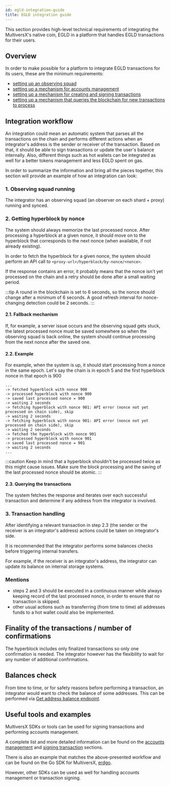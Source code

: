 ```yaml
---
id: egld-integration-guide
title: EGLD integration guide
---
```


[comment]: # (mx-context-auto)

This section provides high-level technical requirements of integrating the MultiversX's native coin, EGLD in a platform that handles EGLD transactions for their users.

[comment]: # (mx-context-auto)

## Overview

In order to make possible for a platform to integrate EGLD transactions for its users, these are the minimum requirements:

- [setting up an observing squad](/integrators/observing-squad)
- [setting up a mechanism for accounts management](/integrators/accounts-management)
- [setting up a mechanism for creating and signing transactions](/integrators/creating-transactions)
- [setting up a mechanism that queries the blockchain for new transactions to process](/integrators/querying-the-blockchain/#querying-hyperblocks-and-fully-executed-transactions)

[comment]: # (mx-context-auto)

## Integration workflow

An integration could mean an automatic system that parses all the transactions on the chain and performs different
actions when an integrator's address is the sender or receiver of the transaction. Based on that, it should be able
to sign transactions or update the user's balance internally. Also, different things such as hot wallets can be
integrated as well for a better tokens management and less EGLD spent on gas.

In order to summarize the information and bring all the pieces together, this section will provide an example of how an integration can look:

[comment]: # (mx-context-auto)

### 1. Observing squad running

The integrator has an observing squad (an observer on each shard + proxy) running and synced.

[comment]: # (mx-context-auto)

### 2. Getting hyperblock by nonce

The system should always memorize the last processed nonce. After processing a hyperblock at a given nonce, it should
move on to the hyperblock that corresponds to the next nonce (when available, if not already existing).

In order to fetch the hyperblock for a given nonce, the system should perform an API call to `<proxy-url>/hyperblock/by-nonce/<nonce>`.

If the response contains an error, it probably means that the nonce isn't yet processed on the chain and a retry should be done after a small waiting period.

:::tip
A round in the blockchain is set to 6 seconds, so the nonce should change after a minimum of 6 seconds.
A good refresh interval for nonce-changing detection could be 2 seconds.
:::

[comment]: # (mx-context-auto)

#### 2.1. Fallback mechanism

If, for example, a server issue occurs and the observing squad gets stuck, the latest processed nonce must be saved
somewhere so when the observing squad is back online, the system should continue processing from the next nonce after the saved one.

[comment]: # (mx-context-auto)

#### 2.2. Example

For example, when the system is up, it should start processing from a nonce in the same epoch. Let's say the chain is in epoch
5 and the first hyperblock nonce in that epoch is 900

```
...
-> fetched hyperblock with nonce 900
-> processed hyperblock with nonce 900
-> saved last processed nonce = 900
-> waiting 2 seconds
-> fetching hyperblock with nonce 901: API error (nonce not yet processed on chain side), skip
-> waiting 2 seconds
-> fetching hyperblock with nonce 901: API error (nonce not yet processed on chain side), skip
-> waiting 2 seconds
-> fetched the hyperblock with nonce 901
-> processed hyperblock with nonce 901
-> saved last processed nonce = 901
-> waiting 2 seconds
...
```

:::caution
Keep in mind that a hyperblock shouldn't be processed twice as this might cause issues.
Make sure the block processing and the saving of the last processed nonce should be atomic.
:::

[comment]: # (mx-context-auto)

#### 2.3. Querying the transactions

The system fetches the response and iterates over each successful transaction and determine if any address from the integrator is involved.

[comment]: # (mx-context-auto)

### 3. Transaction handling

After identifying a relevant transaction in step 2.3 (the sender or the receiver is an integrator's address) actions could be taken on integrator's side.

It is recommended that the integrator performs some balances checks before triggering internal transfers.

For example, if the receiver is an integrator's address, the integrator can update its balance on internal storage systems.

[comment]: # (mx-context-auto)

### Mentions

- steps 2 and 3 should be executed in a continuous manner while always keeping record of the last processed nonce, in order to ensure
  that no transaction is skipped.
- other usual actions such as transferring (from time to time) all addresses funds to a hot wallet could also be implemented.

[comment]: # (mx-context-auto)

## Finality of the transactions / number of confirmations

The hyperblock includes only finalized transactions so only one confirmation is needed. The integrator however has the flexibility to wait for any number of additional confirmations.

[comment]: # (mx-context-auto)

## Balances check

From time to time, or for safety reasons before performing a transaction, an integrator would want to check the balance of some
addresses. This can be performed via [Get address balance endpoint](/sdk-and-tools/rest-api/addresses#get-address-balance).

[comment]: # (mx-context-auto)

## Useful tools and examples

MultiversX SDKs or tools can be used for signing transactions and performing accounts management.

A complete list and more detailed information can be found on the [accounts management](/integrators/accounts-management) and
[signing transaction](/integrators/creating-transactions) sections.

There is also an example that matches the above-presented workflow and can be found on the Go SDK for MultiversX, [erdgo](https://github.com/multiversx/mx-sdk-erdgo/tree/main/examples/examplesFlowWalletTracker).

However, other SDKs can be used as well for handling accounts management or transaction signing.
